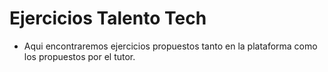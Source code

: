 <h1>Ejercicios Talento Tech</h1>

* Aqui encontraremos ejercicios propuestos tanto en la plataforma como los propuestos por el tutor.
